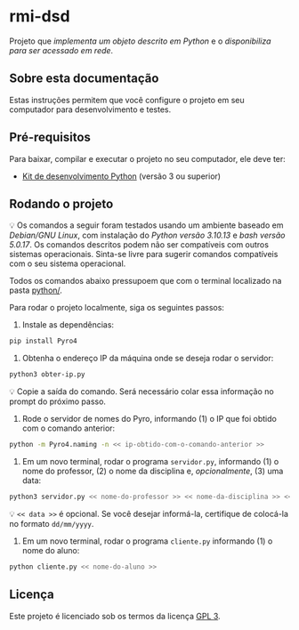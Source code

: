 # rmi-dsd

Projeto que *implementa um objeto descrito em Python* e o *disponibiliza para ser acessado em rede*.


## Sobre esta documentação

Estas instruções permitem que você configure o projeto em seu computador para desenvolvimento e testes.


## Pré-requisitos

Para baixar, compilar e executar o projeto no seu computador, ele deve ter:

- [Kit de desenvolvimento Python](https://www.python.org/downloads/) (versão 3 ou superior)

## Rodando o projeto

💡 Os comandos a seguir foram testados usando um ambiente baseado em *Debian/GNU Linux*, com instalação do *Python versão 3.10.13* e *bash versão 5.0.17*. Os comandos descritos podem não ser compatíveis com outros sistemas operacionais. Sinta-se livre para sugerir comandos compatíveis com o seu sistema operacional.

Todos os comandos abaixo pressupoem que com o terminal localizado na pasta [python/](python/).

Para rodar o projeto localmente, siga os seguintes passos:

1. Instale as dependências:

```bash
pip install Pyro4
```


1. Obtenha o endereço IP da máquina onde se deseja rodar o servidor:

```bash
python3 obter-ip.py
```

💡 Copie a saída do comando. Será necessário colar essa informação no prompt do próximo passo.

1. Rode o servidor de nomes do Pyro, informando (1) o IP que foi obtido com o comando anterior:

```bash
python -m Pyro4.naming -n << ip-obtido-com-o-comando-anterior >>
```


1. Em um novo terminal, rodar o programa `servidor.py`, informando (1) o nome do professor, (2) o nome da disciplina e, *opcionalmente*, (3) uma data:

```bash
python3 servidor.py << nome-do-professor >> << nome-da-disciplina >> << data >>
```

💡 `<< data >>` é opcional. Se você desejar informá-la, certifique de colocá-la no formato `dd/mm/yyyy`.


1. Em um novo terminal, rodar o programa `cliente.py` informando (1) o nome do aluno:

```bash
python cliente.py << nome-do-aluno >>
```

## Licença

Este projeto é licenciado sob os termos da licença [GPL 3](LICENSE).